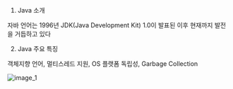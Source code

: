 1. Java 소개

자바 언어는 1996년 JDK(Java Development Kit) 1.0이 발표된 이후 현재까지 발전을 거듭하고 있다

2. Java 주요 특징

 객체지향 언어, 멀티스레드 지원, OS 플랫폼 독립성, Garbage Collection



![image_1](/images/2024-01-11-java독학/image_1.png)

